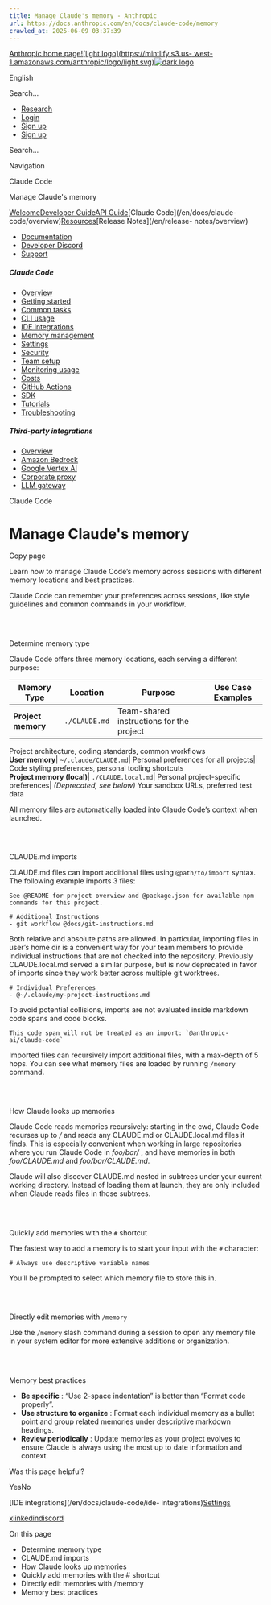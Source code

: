 ```yaml
---
title: Manage Claude's memory - Anthropic
url: https://docs.anthropic.com/en/docs/claude-code/memory
crawled_at: 2025-06-09 03:37:39
---
```


[Anthropic home page![light logo](https://mintlify.s3.us-
west-1.amazonaws.com/anthropic/logo/light.svg)![dark
logo](https://mintlify.s3.us-west-1.amazonaws.com/anthropic/logo/dark.svg)](/)

English

Search...

  * [Research](https://www.anthropic.com/research)
  * [Login](https://console.anthropic.com/login)
  * [Sign up](https://console.anthropic.com/login)
  * [Sign up](https://console.anthropic.com/login)

Search...

Navigation

Claude Code

Manage Claude's memory

[Welcome](/en/home)[Developer Guide](/en/docs/welcome)[API
Guide](/en/api/overview)[Claude Code](/en/docs/claude-
code/overview)[Resources](/en/resources/overview)[Release Notes](/en/release-
notes/overview)

* [Documentation](/en/home)
* [Developer Discord](https://www.anthropic.com/discord)
* [Support](https://support.anthropic.com/)

##### Claude Code

  * [Overview](/en/docs/claude-code/overview)
  * [Getting started](/en/docs/claude-code/getting-started)
  * [Common tasks](/en/docs/claude-code/common-tasks)
  * [CLI usage](/en/docs/claude-code/cli-usage)
  * [IDE integrations](/en/docs/claude-code/ide-integrations)
  * [Memory management](/en/docs/claude-code/memory)
  * [Settings](/en/docs/claude-code/settings)
  * [Security](/en/docs/claude-code/security)
  * [Team setup](/en/docs/claude-code/team)
  * [Monitoring usage](/en/docs/claude-code/monitoring-usage)
  * [Costs](/en/docs/claude-code/costs)
  * [GitHub Actions](/en/docs/claude-code/github-actions)
  * [SDK](/en/docs/claude-code/sdk)
  * [Tutorials](/en/docs/claude-code/tutorials)
  * [Troubleshooting](/en/docs/claude-code/troubleshooting)

##### Third-party integrations

  * [Overview](/en/docs/claude-code/third-party-integrations)
  * [Amazon Bedrock](/en/docs/claude-code/amazon-bedrock)
  * [Google Vertex AI](/en/docs/claude-code/google-vertex-ai)
  * [Corporate proxy](/en/docs/claude-code/corporate-proxy)
  * [LLM gateway](/en/docs/claude-code/llm-gateway)

Claude Code

# Manage Claude's memory

Copy page

Learn how to manage Claude Code’s memory across sessions with different memory
locations and best practices.

Claude Code can remember your preferences across sessions, like style
guidelines and common commands in your workflow.

##

​

Determine memory type

Claude Code offers three memory locations, each serving a different purpose:

Memory Type| Location| Purpose| Use Case Examples  
---|---|---|---  
 **Project memory**| `./CLAUDE.md`| Team-shared instructions for the project|
Project architecture, coding standards, common workflows  
 **User memory**| `~/.claude/CLAUDE.md`| Personal preferences for all
projects| Code styling preferences, personal tooling shortcuts  
 **Project memory (local)**| `./CLAUDE.local.md`| Personal project-specific
preferences|  _(Deprecated, see below)_ Your sandbox URLs, preferred test data  
  
All memory files are automatically loaded into Claude Code’s context when
launched.

##

​

CLAUDE.md imports

CLAUDE.md files can import additional files using `@path/to/import` syntax.
The following example imports 3 files:

    
    
    See @README for project overview and @package.json for available npm commands for this project.
    
    # Additional Instructions
    - git workflow @docs/git-instructions.md
    

Both relative and absolute paths are allowed. In particular, importing files
in user’s home dir is a convenient way for your team members to provide
individual instructions that are not checked into the repository. Previously
CLAUDE.local.md served a similar purpose, but is now deprecated in favor of
imports since they work better across multiple git worktrees.

    
    
    # Individual Preferences
    - @~/.claude/my-project-instructions.md
    

To avoid potential collisions, imports are not evaluated inside markdown code
spans and code blocks.

    
    
    This code span will not be treated as an import: `@anthropic-ai/claude-code`
    

Imported files can recursively import additional files, with a max-depth of 5
hops. You can see what memory files are loaded by running `/memory` command.

##

​

How Claude looks up memories

Claude Code reads memories recursively: starting in the cwd, Claude Code
recurses up to _/_ and reads any CLAUDE.md or CLAUDE.local.md files it finds.
This is especially convenient when working in large repositories where you run
Claude Code in _foo/bar/_ , and have memories in both _foo/CLAUDE.md_ and
_foo/bar/CLAUDE.md_.

Claude will also discover CLAUDE.md nested in subtrees under your current
working directory. Instead of loading them at launch, they are only included
when Claude reads files in those subtrees.

##

​

Quickly add memories with the `#` shortcut

The fastest way to add a memory is to start your input with the `#` character:

    
    
    # Always use descriptive variable names
    

You’ll be prompted to select which memory file to store this in.

##

​

Directly edit memories with `/memory`

Use the `/memory` slash command during a session to open any memory file in
your system editor for more extensive additions or organization.

##

​

Memory best practices

  * **Be specific** : “Use 2-space indentation” is better than “Format code properly”.
  * **Use structure to organize** : Format each individual memory as a bullet point and group related memories under descriptive markdown headings.
  * **Review periodically** : Update memories as your project evolves to ensure Claude is always using the most up to date information and context.

Was this page helpful?

YesNo

[IDE integrations](/en/docs/claude-code/ide-
integrations)[Settings](/en/docs/claude-code/settings)

[x](https://x.com/AnthropicAI)[linkedin](https://www.linkedin.com/company/anthropicresearch)[discord](https://www.anthropic.com/discord)

On this page

  * Determine memory type
  * CLAUDE.md imports
  * How Claude looks up memories
  * Quickly add memories with the # shortcut
  * Directly edit memories with /memory
  * Memory best practices


